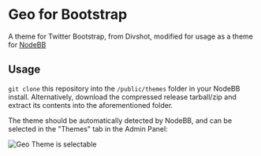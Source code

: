 # Geo for Bootstrap
A theme for Twitter Bootstrap, from Divshot, modified for usage as a theme for [NodeBB](https://github.com/designcreateplay/NodeBB/)

## Usage

`git clone` this repository into the `/public/themes` folder in your NodeBB install. Alternatively, download the compressed release tarball/zip and extract its contents into the aforementioned folder.

The theme should be automatically detected by NodeBB, and can be selected in the "Themes" tab in the Admin Panel:

![Geo Theme is selectable](http://i.imgur.com/KMXsT98.png)